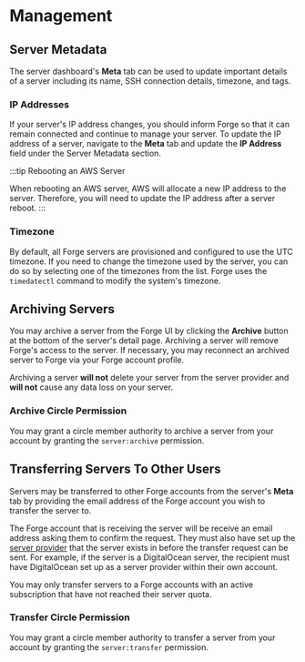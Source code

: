 # Management

## Server Metadata

The server dashboard's **Meta** tab can be used to update important details of a server including its name, SSH connection details, timezone, and tags.

### IP Addresses

If your server's IP address changes, you should inform Forge so that it can remain connected and continue to manage your server. To update the IP address of a server, navigate to the **Meta** tab and update the **IP Address** field under the Server Metadata section.

:::tip Rebooting an AWS Server

When rebooting an AWS server, AWS will allocate a new IP address to the server. Therefore, you will need to update the IP address after a server reboot.
:::

### Timezone

By default, all Forge servers are provisioned and configured to use the UTC timezone. If you need to change the timezone used by the server, you can do so by selecting one of the timezones from the list. Forge uses the `timedatectl` command to modify the system's timezone.

## Archiving Servers

You may archive a server from the Forge UI by clicking the **Archive** button at the bottom of the server's detail page. Archiving a server will remove Forge's access to the server. If necessary, you may reconnect an archived server to Forge via your Forge account profile.

Archiving a server **will not** delete your server from the server provider and **will not** cause any data loss on your server.

### Archive Circle Permission

You may grant a circle member authority to archive a server from your account by granting the `server:archive` permission.

## Transferring Servers To Other Users

Servers may be transferred to other Forge accounts from the server's **Meta** tab by providing the email address of the Forge account you wish to transfer the server to.

The Forge account that is receiving the server will be receive an email address asking them to confirm the request. They must also have set up the [server provider](/servers/providers) that the server exists in before the transfer request can be sent. For example, if the server is a DigitalOcean server, the recipient must have DigitalOcean set up as a server provider within their own account.

You may only transfer servers to a Forge accounts with an active subscription that have not reached their server quota.

### Transfer Circle Permission

You may grant a circle member authority to transfer a server from your account by granting the `server:transfer` permission.
